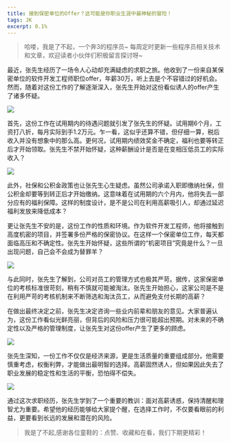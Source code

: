 ```yaml
---
title: 接到保密单位的Offer？这可能是你职业生涯中最神秘的冒险！
tags: JK
excerpt: 0.1%
---
```


> 哈喽，我是了不起，一个奔3的程序员~
> 每周定时更新一些程序员相关技术和文章，欢迎读者小伙伴们积极留言探讨呀~

最近，张先生经历了一场令人心动却充满疑虑的求职之旅。他收到了一份来自某保密单位的软件开发工程师职位offer，年薪30万，听上去是个不容错过的好机会。然而，随着对这份工作的了解逐渐深入，张先生开始对这份看似诱人的offer产生了诸多怀疑。

![](https://files.mdnice.com/user/27386/8c3a2791-f825-41aa-8ece-d7eca0c05284.png)

首先，这份工作在试用期内的待遇问题就引发了张先生的怀疑。试用期6个月，工资打八折，每月实际到手1.2万元。乍一看，这似乎还算不错，但仔细一算，税后收入并没有想象中的那么高。更何况，试用期内绩效奖金不确定，福利也要等转正后才开始领取。张先生不禁开始怀疑，这种薪酬设计是否是在变相压低员工的实际收入？

![](https://files.mdnice.com/user/27386/46f0d644-c397-452e-896e-5a3b1e065e0c.png)

此外，社保和公积金政策也让张先生心生疑虑。虽然公司承诺入职即缴纳社保，但公积金却要等到转正后才开始缴纳。这意味着在试用期的六个月内，他将失去一部分应有的福利保障。这样的制度设计，是不是公司在利用高薪吸引人，却通过延迟福利发放来降低成本？

更让张先生不安的是，这份工作的性质和环境。作为软件开发工程师，他将接触到高度机密的项目，并签署多份严格的保密协议。在这样一个保密单位工作，每天都面临高压和不确定性。张先生开始怀疑，这些所谓的“机密项目”究竟是什么？一旦出现问题，自己会不会成为替罪羊？

![](https://files.mdnice.com/user/27386/360d0c71-4367-4306-b452-8ceb29fc42e3.png)

与此同时，张先生了解到，公司对员工的管理方式也极其严苛。据传，这家保密单位的考核标准很苛刻，稍有不慎就可能被淘汰。张先生开始担心，这家公司是不是在利用严苛的考核机制来不断筛选和淘汰员工，从而避免支付长期的高薪？

在做出最终决定之前，张先生决定咨询一些业内前辈和朋友的意见。大家普遍认为，这份工作看似光鲜亮丽，但背后的风险和压力很可能超出预期。对未来的不确定性以及严格的管理制度，让张先生对这份offer产生了更多的顾虑。

![](https://files.mdnice.com/user/27386/da70e82b-f5e2-4b94-9fdc-4f81af2000c7.png)

张先生深知，一份工作不仅仅是经济来源，更是生活质量的重要组成部分。他需要慎重考虑，权衡利弊，才能做出最明智的选择。高薪固然诱人，但如果因此失去了职业发展的稳定性和生活的平衡，恐怕得不偿失。

![](https://files.mdnice.com/user/27386/0b3b1365-adb1-41e1-a8e9-4419ee46ee4c.png)

通过这次求职经历，张先生学到了一个重要的教训：面对高薪诱惑，保持清醒和理智尤为重要。希望他的经历能够给大家提个醒，在选择工作时，不仅要看眼前的利益，更要看到长远的发展和潜在的风险。



> 我是了不起,感谢各位童鞋的：点赞、收藏和在看，我们下期更精彩！
